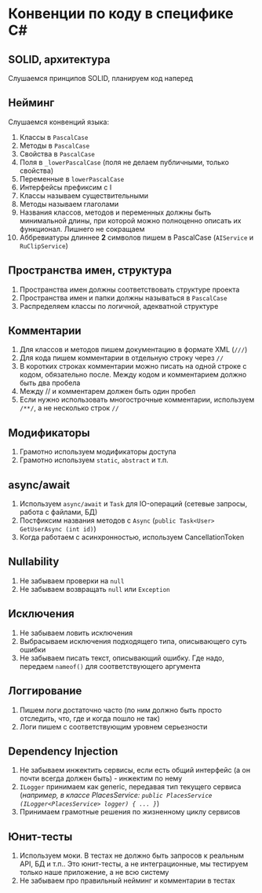 # Конвенции по коду в специфике C#
## SOLID, архитектура
Слушаемся принципов SOLID, планируем код наперед

## Нейминг
Слушаемся конвенций языка:
1. Классы в `PascalCase`
2. Методы в `PascalCase`
3. Свойства в `PascalCase`
4. Поля в `_lowerPascalCase` (поля не делаем публичными, только свойства)
5. Переменные в `lowerPascalCase`
6. Интерфейсы префиксим с I
7. Классы называем существительными
8. Методы называем глаголами
9. Названия классов, методов и переменных должны быть минимальной длины, при которой можно полноценно описать их функционал. Лишнего не сокращаем
10. Аббревиатуры длиннее **2** символов пишем в PascalCase (`AIService` и `RuClipService`)

## Пространства имен, структура
1. Пространства имен должны соответствовать структуре проекта
2. Пространства имен и папки должны называться в `PascalCase`
3. Распределяем классы по логичной, адекватной структуре

## Комментарии
1. Для классов и методов пишем документацию в формате XML (`///`)
2. Для кода пишем комментарии в отдельную строку через `//`
3. В коротких строках комментарии можно писать на одной строке с кодом, обязательно после. Между кодом и комментарием должно быть два пробела
4. Между // и комментарем должен быть один пробел
5. Если нужно использовать многострочные комментарии, используем `/**/`, а не несколько строк `//`

## Модификаторы
1. Грамотно используем модификаторы доступа
2. Грамотно используем `static`, `abstract` и т.п.

## async/await
1. Используем `async/await` и `Task` для IO-операций (сетевые запросы, работа с файлами, БД)
2. Постфиксим названия методов с `Async` (`public Task<User> GetUserAsync (int id)`)
3. Когда работаем с асинхронностью, используем CancellationToken

## Nullability
1. Не забываем проверки на `null`
2. Не забываем возвращать `null` или `Exception`

## Исключения
1. Не забываем ловить исключения
2. Выбрасываем исключения подходящего типа, описывающего суть ошибки
3. Не забываем писать текст, описывающий ошибку. Где надо, передаем `nameof()` для соответствующего аргумента

## Логгирование
1. Пишем логи достаточно часто (по ним должно быть просто отследить, что, где и когда пошло не так)
2. Логи пишем с соответствующим уровнем серьезности

## Dependency Injection
1. Не забываем инжектить сервисы, если есть общий интерфейс (а он почти всегда должен быть) - инжектим по нему
2. `ILogger` принимаем как generic, передавая тип текущего сервиса (*например, в классе PlacesService: `public PlacesService (ILogger<PlacesService> logger) { ... }`*)
3. Принимаем грамотные решения по жизненному циклу сервисов

## Юнит-тесты
1. Используем моки. В тестах не должно быть запросов к реальным API, БД и т.п.. Это юнит-тесты, а не интеграционные, мы тестируем только наше приложение, а не всю систему
2. Не забываем про правильный нейминг и комментарии в тестах